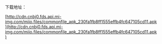 下载地址：

[http://cdn.cnbj0.fds.api.mi-img.com/miio.files/commonfile_apk_230fa1fb8ff1555effb4fc647105cd11.apk](http://cdn.cnbj0.fds.api.mi-img.com/miio.files/commonfile_apk_230fa1fb8ff1555effb4fc647105cd11.apk)
